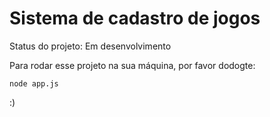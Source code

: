 # Sistema de cadastro de jogos

Status do projeto: Em desenvolvimento

Para rodar esse projeto na sua máquina, por favor dodogte:

```
node app.js
```

:)

